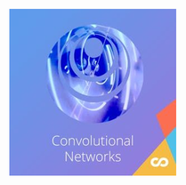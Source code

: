 
![convolutional_networks_banner](https://github.com/sebastianbirk/coursera-deep-learning-specialization/blob/master/images/convolutional_networks_banner.jpg)
